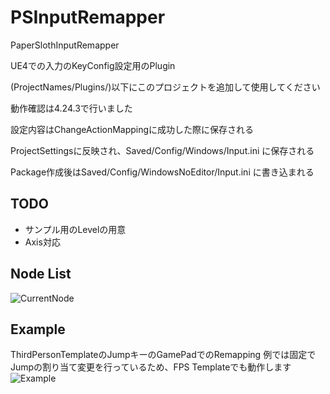 # PSInputRemapper
PaperSlothInputRemapper

UE4での入力のKeyConfig設定用のPlugin

(ProjectNames/Plugins/)以下にこのプロジェクトを追加して使用してください

動作確認は4.24.3で行いました

設定内容はChangeActionMappingに成功した際に保存される

ProjectSettingsに反映され、Saved/Config/Windows/Input.ini に保存される

Package作成後はSaved/Config/WindowsNoEditor/Input.ini に書き込まれる



## TODO
- サンプル用のLevelの用意
- Axis対応

## Node List
![CurrentNode](https://user-images.githubusercontent.com/8968076/81571032-5cf6fc80-93dc-11ea-8979-8a7e82b272ad.png)

## Example
ThirdPersonTemplateのJumpキーのGamePadでのRemapping
例では固定でJumpの割り当て変更を行っているため、FPS Templateでも動作します
![Example](https://user-images.githubusercontent.com/8968076/81718639-f266bf00-94b6-11ea-9c09-241454479c5d.png)
